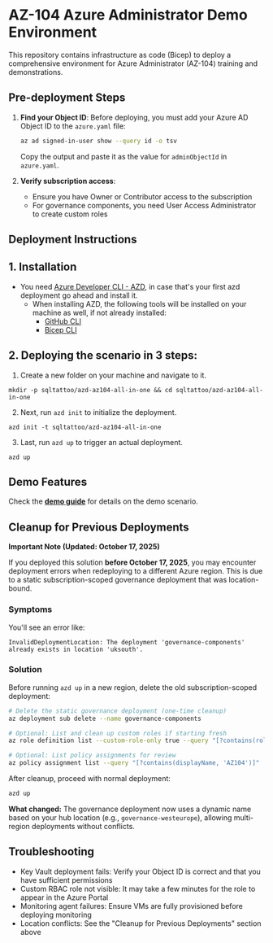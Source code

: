 # AZ-104 Azure Administrator Demo Environment

This repository contains infrastructure as code (Bicep) to deploy a comprehensive environment for Azure Administrator (AZ-104) training and demonstrations.

## Pre-deployment Steps

1. **Find your Object ID**:
   Before deploying, you must add your Azure AD Object ID to the `azure.yaml` file:
   
   ```bash
   az ad signed-in-user show --query id -o tsv
   ```
   
   Copy the output and paste it as the value for `adminObjectId` in `azure.yaml`.

2. **Verify subscription access**:
   - Ensure you have Owner or Contributor access to the subscription
   - For governance components, you need User Access Administrator to create custom roles

## Deployment Instructions

## 1. Installation 
- You need [Azure Developer CLI - AZD](https://learn.microsoft.com/en-us/azure/developer/azure-developer-cli/install-azd), in case that's your first azd deployment go ahead and install it.
    - When installing AZD, the following tools will be installed on your machine as well, if not already installed:
        - [GitHub CLI](https://cli.github.com)
        - [Bicep CLI](https://learn.microsoft.com/en-us/azure/azure-resource-manager/bicep/install)

## 2. Deploying the scenario in 3 steps: 

1. Create a new folder on your machine and navigate to it.
```
mkdir -p sqltattoo/azd-az104-all-in-one && cd sqltattoo/azd-az104-all-in-one 
```
2. Next, run `azd init` to initialize the deployment.
```
azd init -t sqltattoo/azd-az104-all-in-one
```
3. Last, run `azd up` to trigger an actual deployment.
```
azd up
```
## Demo Features
Check the **[demo guide](https://raw.githubusercontent.com/sqltattoo/azd-az104-all-in-one/refs/heads/main/demoguide/demoguide.md)** for details on the demo scenario.

## Cleanup for Previous Deployments

**Important Note (Updated: October 17, 2025)**

If you deployed this solution **before October 17, 2025**, you may encounter deployment errors when redeploying to a different Azure region. This is due to a static subscription-scoped governance deployment that was location-bound.

### Symptoms
You'll see an error like:
```
InvalidDeploymentLocation: The deployment 'governance-components' already exists in location 'uksouth'.
```

### Solution
Before running `azd up` in a new region, delete the old subscription-scoped deployment:

```bash
# Delete the static governance deployment (one-time cleanup)
az deployment sub delete --name governance-components

# Optional: List and clean up custom roles if starting fresh
az role definition list --custom-role-only true --query "[?contains(roleName, 'AZ104')]"

# Optional: List policy assignments for review
az policy assignment list --query "[?contains(displayName, 'AZ104')]"
```

After cleanup, proceed with normal deployment:
```bash
azd up
```

**What changed:** The governance deployment now uses a dynamic name based on your hub location (e.g., `governance-westeurope`), allowing multi-region deployments without conflicts.

## Troubleshooting

- Key Vault deployment fails: Verify your Object ID is correct and that you have sufficient permissions
- Custom RBAC role not visible: It may take a few minutes for the role to appear in the Azure Portal
- Monitoring agent failures: Ensure VMs are fully provisioned before deploying monitoring
- Location conflicts: See the "Cleanup for Previous Deployments" section above
